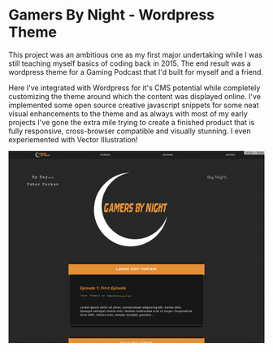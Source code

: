 Gamers By Night - Wordpress Theme
=================================

This project was an ambitious one as my first major undertaking while I was still teaching myself basics of coding back in 2015. The end result was a wordpress theme for a Gaming Podcast that I'd built for myself and a friend. 

Here I've integrated with Wordpress for it's CMS potential while completely customizing the theme around which the content was displayed online. I've implemented some open source creative javascript snippets for some neat visual enhancements to the theme and as always with most of my early projects I've gone the extra mile trying to create a finished product that is fully responsive, cross-browser compatible and visually stunning. I even experiemented with Vector Illustration! 

![Screenshot](./wp-content/themes/gbn/screenshot.png)

